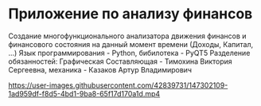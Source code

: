 # Приложение по анализу финансов
Создание многофункционального анализатора движения финансов и финансового состояния на данный момент времени (Доходы, Капитал, ...)
Язык программирования - Python, бибилотека - PyQT5
Разделение обязанностей: Графическая Составляющая - Тимохина Виктория Сергеевна, механика - Казаков Артур Владимирович

https://user-images.githubusercontent.com/42839731/147302109-1ad959df-f8d5-4bd1-9ba8-65f17d170a1d.mp4

